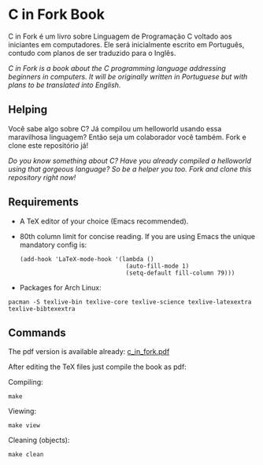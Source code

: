 C in Fork Book
==============

C in Fork é um livro sobre Linguagem de Programação C voltado aos iniciantes em
computadores. Ele será inicialmente escrito em Português, contudo com planos de
ser traduzido para o Inglês.

*C in Fork is a book about the C programming language addressing beginners in
computers.  It will be originally written in Portuguese but with plans to be
translated into English.*


Helping
-------

Você sabe algo sobre C? Já compilou um helloworld usando essa maravilhosa
linguagem? Então seja um colaborador você também. Fork e clone este
repositório já!

*Do you know something about C? Have you already compiled a helloworld using
that gorgeous language? So be a helper you too. Fork and clone this repository
right now!*


Requirements
------------

* A TeX editor of your choice (Emacs recommended).
 * 80th column limit for concise reading. If you are using Emacs the unique
 mandatory config is:

   ```
   (add-hook 'LaTeX-mode-hook '(lambda ()
                                 (auto-fill-mode 1)
                                 (setq-default fill-column 79)))
   ```

* Packages for Arch Linux:

 `pacman -S texlive-bin texlive-core texlive-science texlive-latexextra
 texlive-bibtexextra`


Commands
--------

The pdf version is available already:
[c_in_fork.pdf](https://github.com/c0defellas/c.in.fork.book/raw/master/c_in_fork.pdf)


After editing the TeX files just compile the book as pdf:

Compiling:

`make`

Viewing:

`make view`

Cleaning (objects):

`make clean`
